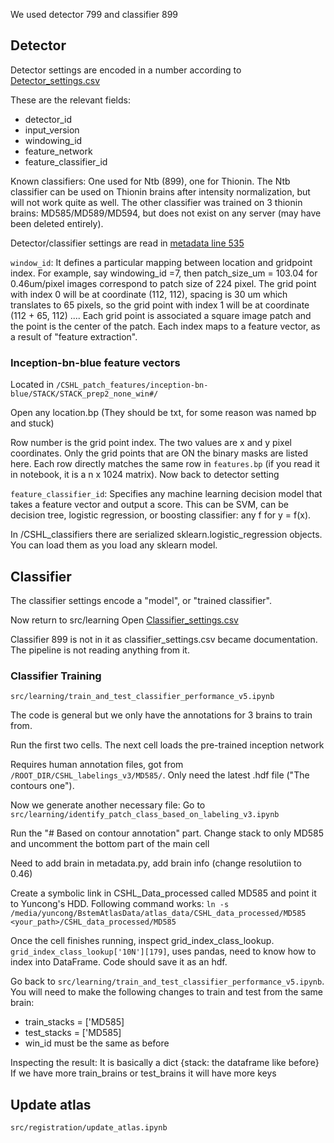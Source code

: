 We used detector 799 and classifier 899

## Detector

Detector settings are encoded in a number according to [Detector_settings.csv](https://github.com/ActiveBrainAtlas/MouseBrainAtlas_dev/blob/master/src/learning/detector_settings.csv)

These are the relevant fields: 
- detector_id
- input_version
- windowing_id
- feature_network
- feature_classifier_id

Known classifiers: One used for Ntb (899), one for Thionin. The Ntb classifier can be used on Thionin brains after intensity normalization, but will not work quite as well. The other classifier was trained on 3 thionin brains: MD585/MD589/MD594, but does not exist on any server (may have been deleted entirely).


Detector/classifier settings are read in [metadata line 535](https://github.com/ActiveBrainAtlas/MouseBrainAtlas_dev/blob/master/src/utilities/metadata.py#L535)

`window_id`: It defines a particular mapping between location and gridpoint index. For example, say windowing_id =7, then patch_size_um = 103.04 for 0.46um/pixel images correspond to patch size of 224 pixel. The grid point with index 0 will be at coordinate (112, 112), spacing is 30 um which translates to 65 pixels, so the grid point with index 1 will be at coordinate (112 + 65, 112) .... Each grid point is associated a square image patch and the point is the center of the patch. Each index maps to a feature vector, as a result of "feature extraction".

### Inception-bn-blue feature vectors

Located in `/CSHL_patch_features/inception-bn-blue/STACK/STACK_prep2_none_win#/`

Open any location.bp (They should be txt, for some reason was named bp and stuck)

Row number is the grid point index. The two values are x and y pixel coordinates. Only the grid points that are ON the binary masks are listed here. Each row directly matches the same row in `features.bp` (if you read it in notebook, it is a  n x 1024 matrix). Now back to detector setting 

`feature_classifier_id`: Specifies any machine learning decision model that takes a feature vector and output a score. This can be SVM, can be decision tree, logistic regression, or boosting classifier: any f for y = f(x).

In /CSHL_classifiers there are serialized sklearn.logistic_regression objects. You can load them as you load any sklearn model.

## Classifier

The classifier settings encode a "model", or "trained classifier".


Now return to src/learning
Open [Classifier_settings.csv](https://github.com/ActiveBrainAtlas/MouseBrainAtlas_dev/blob/master/src/learning/classifier_settings.csv)

Classifier 899 is not in it as classifier_settings.csv became documentation. The pipeline is not reading anything from it.

### Classifier Training

`src/learning/train_and_test_classifier_performance_v5.ipynb`

The code is general but we only have the annotations for 3 brains to train from.

Run the first two cells. The next cell loads the pre-trained inception network

Requires human annotation files, got from `/ROOT_DIR/CSHL_labelings_v3/MD585/`. Only need the latest .hdf file ("The contours one").

Now we generate another necessary file:
Go to `src/learning/identify_patch_class_based_on_labeling_v3.ipynb`

Run the "# Based on contour annotation" part. Change stack to only MD585 and uncomment the bottom part of the main cell

Need to add brain in metadata.py, add brain info (change resolutiion to 0.46)

Create a symbolic link in CSHL_Data_processed called MD585 and point it to Yuncong's HDD. Following command works:
`ln -s /media/yuncong/BstemAtlasData/atlas_data/CSHL_data_processed/MD585 <your_path>/CSHL_data_processed/MD585`


Once the cell finishes running, inspect grid_index_class_lookup. `grid_index_class_lookup['10N'][179]`, uses pandas, need to know how to index into DataFrame. Code should save it as an hdf.

Go back to `src/learning/train_and_test_classifier_performance_v5.ipynb`. You will need to make the following changes to train and test from the same brain:
- train_stacks = ['MD585]
- test_stacks  = ['MD585]
- win_id must be the same as before

Inspecting the result:
It is basically a dict {stack: the dataframe like before}
If we have more train_brains or test_brains it will have more keys


## Update atlas

`src/registration/update_atlas.ipynb`
